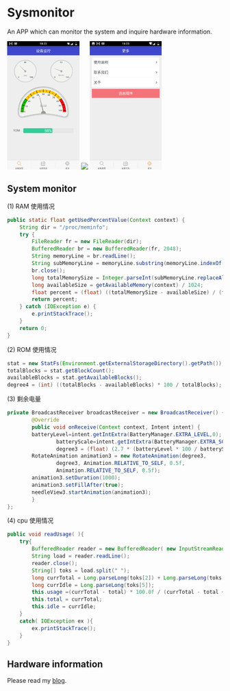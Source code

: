 Sysmonitor
==========
An APP which can monitor the system and inquire hardware information.

<img src='mdimage/image1.png' height='300px'/>
<img src='mdimage/image2.png' height='300px'/>
<img src='mdimage/image3.png' height='300px'/>

## System monitor
(1) RAM 使用情况
```java
public static float getUsedPercentValue(Context context) {
	String dir = "/proc/meminfo";
	try {
		FileReader fr = new FileReader(dir);
		BufferedReader br = new BufferedReader(fr, 2048);
		String memoryLine = br.readLine();
		String subMemoryLine = memoryLine.substring(memoryLine.indexOf("MemTotal:"));
		br.close();
		long totalMemorySize = Integer.parseInt(subMemoryLine.replaceAll("\\D+", ""));
		long availableSize = getAvailableMemory(context) / 1024;
		float percent = (float) ((totalMemorySize - availableSize) / (float) totalMemorySize);
		return percent;
	} catch (IOException e) {
		e.printStackTrace();
	}
	return 0;
}
```
(2) ROM 使用情况
```java
stat = new StatFs(Environment.getExternalStorageDirectory().getPath());
totalBlocks = stat.getBlockCount();
availableBlocks = stat.getAvailableBlocks();
degree4 = (int) ((totalBlocks - availableBlocks) * 100 / totalBlocks);
```
(3) 剩余电量
```java
private BroadcastReceiver broadcastReceiver = new BroadcastReceiver() {
        @Override
        public void onReceive(Context context, Intent intent) {
		batteryLevel=intent.getIntExtra(BatteryManager.EXTRA_LEVEL,0);
            	batteryScale=intent.getIntExtra(BatteryManager.EXTRA_SCALE,100);
            	degree3 = (float) (2.7 * (batteryLevel * 100 / batteryScale));
		RotateAnimation animation3 = new RotateAnimation(degree3, 
				degree3, Animation.RELATIVE_TO_SELF, 0.5f,
				Animation.RELATIVE_TO_SELF, 0.5f);
		animation3.setDuration(1000);
		animation3.setFillAfter(true);
		needleView3.startAnimation(animation3);
        }
};
```
(4) cpu 使用情况
```java
public void readUsage( ){
	try{
		BufferedReader reader = new BufferedReader( new InputStreamReader( new FileInputStream( "/proc/stat" ) ), 1000 );
		String load = reader.readLine();
		reader.close();     
		String[] toks = load.split(" ");
		long currTotal = Long.parseLong(toks[2]) + Long.parseLong(toks[3]) + Long.parseLong(toks[4]);
		long currIdle = Long.parseLong(toks[5]);
		this.usage =(currTotal - total) * 100.0f / (currTotal - total + currIdle - idle);
		this.total = currTotal;
		this.idle = currIdle;
	}
	catch( IOException ex ){
		ex.printStackTrace();           
	}  
}
```

## Hardware information
Please read my [blog](seandong.com).
